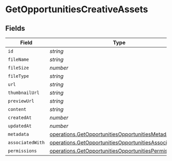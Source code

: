 # GetOpportunitiesCreativeAssets


## Fields

| Field                                                                                                                            | Type                                                                                                                             | Required                                                                                                                         | Description                                                                                                                      |
| -------------------------------------------------------------------------------------------------------------------------------- | -------------------------------------------------------------------------------------------------------------------------------- | -------------------------------------------------------------------------------------------------------------------------------- | -------------------------------------------------------------------------------------------------------------------------------- |
| `id`                                                                                                                             | *string*                                                                                                                         | :heavy_minus_sign:                                                                                                               | N/A                                                                                                                              |
| `fileName`                                                                                                                       | *string*                                                                                                                         | :heavy_minus_sign:                                                                                                               | N/A                                                                                                                              |
| `fileSize`                                                                                                                       | *number*                                                                                                                         | :heavy_minus_sign:                                                                                                               | N/A                                                                                                                              |
| `fileType`                                                                                                                       | *string*                                                                                                                         | :heavy_minus_sign:                                                                                                               | N/A                                                                                                                              |
| `url`                                                                                                                            | *string*                                                                                                                         | :heavy_minus_sign:                                                                                                               | N/A                                                                                                                              |
| `thumbnailUrl`                                                                                                                   | *string*                                                                                                                         | :heavy_minus_sign:                                                                                                               | N/A                                                                                                                              |
| `previewUrl`                                                                                                                     | *string*                                                                                                                         | :heavy_minus_sign:                                                                                                               | N/A                                                                                                                              |
| `content`                                                                                                                        | *string*                                                                                                                         | :heavy_minus_sign:                                                                                                               | N/A                                                                                                                              |
| `createdAt`                                                                                                                      | *number*                                                                                                                         | :heavy_minus_sign:                                                                                                               | N/A                                                                                                                              |
| `updatedAt`                                                                                                                      | *number*                                                                                                                         | :heavy_minus_sign:                                                                                                               | N/A                                                                                                                              |
| `metadata`                                                                                                                       | [operations.GetOpportunitiesOpportunitiesMetadata](../../models/operations/getopportunitiesopportunitiesmetadata.md)             | :heavy_minus_sign:                                                                                                               | N/A                                                                                                                              |
| `associatedWith`                                                                                                                 | [operations.GetOpportunitiesOpportunitiesAssociatedWith](../../models/operations/getopportunitiesopportunitiesassociatedwith.md) | :heavy_minus_sign:                                                                                                               | N/A                                                                                                                              |
| `permissions`                                                                                                                    | [operations.GetOpportunitiesOpportunitiesPermissions](../../models/operations/getopportunitiesopportunitiespermissions.md)       | :heavy_minus_sign:                                                                                                               | N/A                                                                                                                              |